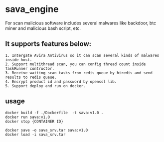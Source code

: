 # sava_engine
For scan malicious software includes several malwares like backdoor, btc miner and malicious bash script, etc.

## It supports features below:
	1. Intergate Avira Antivirus so it can scan several kinds of malwares inside host.
	2. Support multithread scan, you can config thread count inside TaskRunner contructor.
	3. Receive waiting scan tasks from redis queue by hiredis and send results to redis queue.
	4. Encrypt product id and password by openssl lib.
	5. Support deploy and run on docker.


## usage
	docker build -f ./Dockerfile  -t sava:v1.0 .
	docker run sava:v1.0
	docker stop {CONTAINER ID}

	docker save -o sava_srv.tar sava:v1.0
	docker load -i sava_srv.tar
